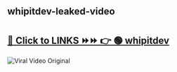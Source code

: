 
 ## whipitdev-leaked-video 

# <h2><a href="https://clipsfans.com/whipitdev&ref=git">🔗 Click to LINKS ⏩⏩ 👉 🟢 whipitdev </a></h2>

<a href="https://clipsfans.com/whipitdev&ref=git" rel="nofollow" data-target="animated-image.originalLink"><img src="https://i.ibb.co.com/xMMVF88/686577567.gif" alt="Viral Video Original" style="max-width: 100%; display: inline-block;" data-target="animated-image.originalImage"></a>
